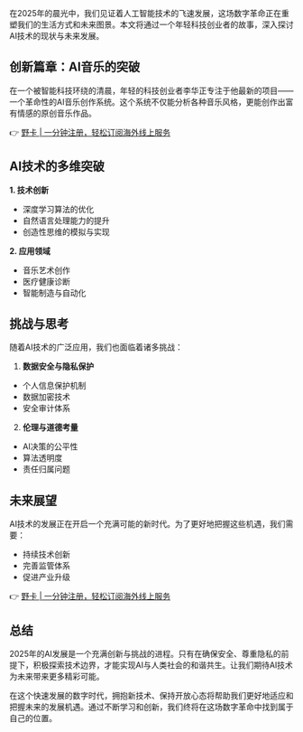 在2025年的晨光中，我们见证着人工智能技术的飞速发展，这场数字革命正在重塑我们的生活方式和未来图景。本文将通过一个年轻科技创业者的故事，深入探讨AI技术的现状与未来发展。

## 创新篇章：AI音乐的突破

在一个被智能科技环绕的清晨，年轻的科技创业者李华正专注于他最新的项目——一个革命性的AI音乐创作系统。这个系统不仅能分析各种音乐风格，更能创作出富有情感的原创音乐作品。

👉 [野卡 | 一分钟注册，轻松订阅海外线上服务](https://bit.ly/bewildcard)

## AI技术的多维突破

**1. 技术创新**
- 深度学习算法的优化
- 自然语言处理能力的提升
- 创造性思维的模拟与实现

**2. 应用领域**
- 音乐艺术创作
- 医疗健康诊断
- 智能制造与自动化

## 挑战与思考

随着AI技术的广泛应用，我们也面临着诸多挑战：

1. **数据安全与隐私保护**
- 个人信息保护机制
- 数据加密技术
- 安全审计体系

2. **伦理与道德考量**
- AI决策的公平性
- 算法透明度
- 责任归属问题

## 未来展望

AI技术的发展正在开启一个充满可能的新时代。为了更好地把握这些机遇，我们需要：

- 持续技术创新
- 完善监管体系
- 促进产业升级

👉 [野卡 | 一分钟注册，轻松订阅海外线上服务](https://bit.ly/bewildcard)

## 总结

2025年的AI发展是一个充满创新与挑战的进程。只有在确保安全、尊重隐私的前提下，积极探索技术边界，才能实现AI与人类社会的和谐共生。让我们期待AI技术为未来带来更多精彩可能。

在这个快速发展的数字时代，拥抱新技术、保持开放心态将帮助我们更好地适应和把握未来的发展机遇。通过不断学习和创新，我们终将在这场数字革命中找到属于自己的位置。